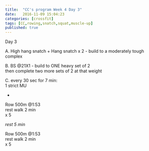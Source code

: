 ```yaml
---
title:  "CC's program Week 4 Day 3"
date:   2016-11-09 15:04:23
categories: [crossfit]
tags: [CC,rowing,snatch,squat,muscle-up]
published: true
---
```

Day 3

A. High hang snatch + Hang snatch x 2 - build to a moderately tough complex

B. BS @21X1 - build to ONE heavy set of 2  
then complete two more sets of 2 at that weight

C. every 30 sec for 7 min:  
1 strict MU

+

Row 500m @1:53  
rest walk 2 min  
x 5

_rest 5 min_

Row 500m @1:53  
rest walk 2 min  
x 5
